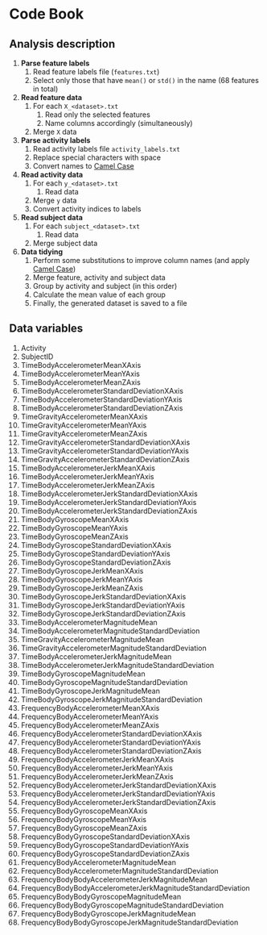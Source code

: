 # Code Book


## Analysis description

1. **Parse feature labels**
    1. Read feature labels file (`features.txt`)
    1. Select only those that have `mean()` or `std()` in the name (68 features in total)
1. **Read feature data**
    1. For each `X_<dataset>.txt`
        1. Read only the selected features
        1. Name columns accordingly (simultaneously)
    1. Merge `X` data
1. **Parse activity labels**
    1. Read activity labels file `activity_labels.txt`
    1. Replace special characters with space
    1. Convert names to [Camel Case](http://en.wikipedia.org/wiki/CamelCase)
1. **Read activity data**
    1. For each `y_<dataset>.txt`
        1. Read data
    1. Merge `y` data
    1. Convert activity indices to labels
1. **Read subject data**
    1. For each `subject_<dataset>.txt`
        1. Read data
    1. Merge subject data
1. **Data tidying**
    1. Perform some substitutions to improve column names (and apply [Camel Case](http://en.wikipedia.org/wiki/CamelCase))
    1. Merge feature, activity and subject data
    1. Group by activity and subject (in this order)
    1. Calculate the mean value of each group
    1. Finally, the generated dataset is saved to a file


## Data variables

1. Activity
1. SubjectID
1. TimeBodyAccelerometerMeanXAxis
1. TimeBodyAccelerometerMeanYAxis
1. TimeBodyAccelerometerMeanZAxis
1. TimeBodyAccelerometerStandardDeviationXAxis
1. TimeBodyAccelerometerStandardDeviationYAxis
1. TimeBodyAccelerometerStandardDeviationZAxis
1. TimeGravityAccelerometerMeanXAxis
1. TimeGravityAccelerometerMeanYAxis
1. TimeGravityAccelerometerMeanZAxis
1. TimeGravityAccelerometerStandardDeviationXAxis
1. TimeGravityAccelerometerStandardDeviationYAxis
1. TimeGravityAccelerometerStandardDeviationZAxis
1. TimeBodyAccelerometerJerkMeanXAxis
1. TimeBodyAccelerometerJerkMeanYAxis
1. TimeBodyAccelerometerJerkMeanZAxis
1. TimeBodyAccelerometerJerkStandardDeviationXAxis
1. TimeBodyAccelerometerJerkStandardDeviationYAxis
1. TimeBodyAccelerometerJerkStandardDeviationZAxis
1. TimeBodyGyroscopeMeanXAxis
1. TimeBodyGyroscopeMeanYAxis
1. TimeBodyGyroscopeMeanZAxis
1. TimeBodyGyroscopeStandardDeviationXAxis
1. TimeBodyGyroscopeStandardDeviationYAxis
1. TimeBodyGyroscopeStandardDeviationZAxis
1. TimeBodyGyroscopeJerkMeanXAxis
1. TimeBodyGyroscopeJerkMeanYAxis
1. TimeBodyGyroscopeJerkMeanZAxis
1. TimeBodyGyroscopeJerkStandardDeviationXAxis
1. TimeBodyGyroscopeJerkStandardDeviationYAxis
1. TimeBodyGyroscopeJerkStandardDeviationZAxis
1. TimeBodyAccelerometerMagnitudeMean
1. TimeBodyAccelerometerMagnitudeStandardDeviation
1. TimeGravityAccelerometerMagnitudeMean
1. TimeGravityAccelerometerMagnitudeStandardDeviation
1. TimeBodyAccelerometerJerkMagnitudeMean
1. TimeBodyAccelerometerJerkMagnitudeStandardDeviation
1. TimeBodyGyroscopeMagnitudeMean
1. TimeBodyGyroscopeMagnitudeStandardDeviation
1. TimeBodyGyroscopeJerkMagnitudeMean
1. TimeBodyGyroscopeJerkMagnitudeStandardDeviation
1. FrequencyBodyAccelerometerMeanXAxis
1. FrequencyBodyAccelerometerMeanYAxis
1. FrequencyBodyAccelerometerMeanZAxis
1. FrequencyBodyAccelerometerStandardDeviationXAxis
1. FrequencyBodyAccelerometerStandardDeviationYAxis
1. FrequencyBodyAccelerometerStandardDeviationZAxis
1. FrequencyBodyAccelerometerJerkMeanXAxis
1. FrequencyBodyAccelerometerJerkMeanYAxis
1. FrequencyBodyAccelerometerJerkMeanZAxis
1. FrequencyBodyAccelerometerJerkStandardDeviationXAxis
1. FrequencyBodyAccelerometerJerkStandardDeviationYAxis
1. FrequencyBodyAccelerometerJerkStandardDeviationZAxis
1. FrequencyBodyGyroscopeMeanXAxis
1. FrequencyBodyGyroscopeMeanYAxis
1. FrequencyBodyGyroscopeMeanZAxis
1. FrequencyBodyGyroscopeStandardDeviationXAxis
1. FrequencyBodyGyroscopeStandardDeviationYAxis
1. FrequencyBodyGyroscopeStandardDeviationZAxis
1. FrequencyBodyAccelerometerMagnitudeMean
1. FrequencyBodyAccelerometerMagnitudeStandardDeviation
1. FrequencyBodyBodyAccelerometerJerkMagnitudeMean
1. FrequencyBodyBodyAccelerometerJerkMagnitudeStandardDeviation
1. FrequencyBodyBodyGyroscopeMagnitudeMean
1. FrequencyBodyBodyGyroscopeMagnitudeStandardDeviation
1. FrequencyBodyBodyGyroscopeJerkMagnitudeMean
1. FrequencyBodyBodyGyroscopeJerkMagnitudeStandardDeviation


